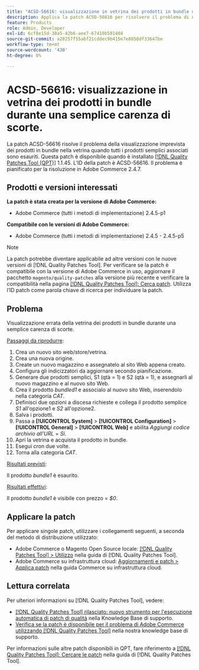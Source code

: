 ```yaml
---
title: "ACSD-56616: visualizzazione in vetrina dei prodotti in bundle durante una semplice carenza di scorte"
description: Applica la patch ACSD-56616 per risolvere il problema di Adobe Commerce, in cui i prodotti in bundle vengono visualizzati in modo imprevisto sulla vetrina quando tutti i prodotti semplici associati sono esauriti.
feature: Products
role: Admin, Developer
exl-id: 6cf8e15d-38a5-42b6-aee7-67410b501404
source-git-commit: a28257f55abf21cddec9b415e7e8858df33647be
workflow-type: tm+mt
source-wordcount: '430'
ht-degree: 0%

---
```


# ACSD-56616: visualizzazione in vetrina dei prodotti in bundle durante una semplice carenza di scorte.

La patch ACSD-56616 risolve il problema della visualizzazione imprevista dei prodotti in bundle nella vetrina quando tutti i prodotti semplici associati sono esauriti. Questa patch è disponibile quando è installato [[!DNL Quality Patches Tool (QPT)]](/help/announcements/adobe-commerce-announcements/magento-quality-patches-released-new-tool-to-self-serve-quality-patches.md) 1.1.45. L’ID della patch è ACSD-56616. Il problema è pianificato per la risoluzione in Adobe Commerce 2.4.7.

## Prodotti e versioni interessati

**La patch è stata creata per la versione di Adobe Commerce:**

* Adobe Commerce (tutti i metodi di implementazione) 2.4.5-p1

**Compatibile con le versioni di Adobe Commerce:**

* Adobe Commerce (tutti i metodi di implementazione) 2.4.5 - 2.4.5-p5

>[!NOTE]
>
>La patch potrebbe diventare applicabile ad altre versioni con le nuove versioni di [!DNL Quality Patches Tool]. Per verificare se la patch è compatibile con la versione di Adobe Commerce in uso, aggiornare il pacchetto `magento/quality-patches` alla versione più recente e verificare la compatibilità nella pagina [[!DNL Quality Patches Tool]: Cerca patch](https://experienceleague.adobe.com/tools/commerce-quality-patches/index.html). Utilizza l’ID patch come parola chiave di ricerca per individuare la patch.

## Problema

Visualizzazione errata della vetrina dei prodotti in bundle durante una semplice carenza di scorte.

<u>Passaggi da riprodurre</u>:

1. Crea un nuovo sito web/store/vetrina.
1. Crea una nuova origine.
1. Create un nuovo magazzino e assegnatelo al sito Web appena creato.
1. Configura gli indicizzatori da aggiornare secondo pianificazione.
1. Generare due prodotti semplici, S1 (qtà = 1) e S2 (qtà = 1), e assegnarli al nuovo magazzino e al nuovo sito Web.
1. Crea il prodotto *bundled1* e associalo al nuovo sito Web, inserendolo nella categoria *CAT*.
1. Definisci due opzioni a discesa richieste e collega il prodotto semplice *S1* all&#39;opzione1 e *S2* all&#39;opzione2.
1. Salva i prodotti.
1. Passa a **[!UICONTROL System]** > **[!UICONTROL Configuration]** > **[!UICONTROL General]** > **[!UICONTROL Web]** e abilita *Aggiungi codice archivio all&#39;URL* = *Sì*.
1. Apri la vetrina e acquista il prodotto in bundle.
1. Esegui cron due volte.
1. Torna alla categoria *CAT*.

<u>Risultati previsti</u>:

Il prodotto *bundle1* è esaurito.

<u>Risultati effettivi</u>:

Il prodotto *bundle1* è visibile con prezzo = *$0*.

## Applicare la patch

Per applicare singole patch, utilizzare i collegamenti seguenti, a seconda del metodo di distribuzione utilizzato:

* Adobe Commerce o Magento Open Source locale: [[!DNL Quality Patches Tool] > Utilizzo](https://experienceleague.adobe.com/docs/commerce-operations/tools/quality-patches-tool/usage.html) nella guida di [!DNL Quality Patches Tool].
* Adobe Commerce su infrastruttura cloud: [Aggiornamenti e patch > Applica patch](https://experienceleague.adobe.com/docs/commerce-cloud-service/user-guide/develop/upgrade/apply-patches.html) nella guida Commerce su infrastruttura cloud.

## Lettura correlata

Per ulteriori informazioni su [!DNL Quality Patches Tool], vedere:

* [[!DNL Quality Patches Tool] rilasciato: nuovo strumento per l&#39;esecuzione automatica di patch di qualità](/help/announcements/adobe-commerce-announcements/magento-quality-patches-released-new-tool-to-self-serve-quality-patches.md) nella Knowledge Base di supporto.
* [Verifica se la patch è disponibile per il problema di Adobe Commerce utilizzando  [!DNL Quality Patches Tool]](/help/support-tools/patches-available-in-qpt-tool/check-patch-for-magento-issue-with-magento-quality-patches.md) nella nostra knowledge base di supporto.

Per informazioni sulle altre patch disponibili in QPT, fare riferimento a [[!DNL Quality Patches Tool]: Cercare le patch](https://experienceleague.adobe.com/tools/commerce-quality-patches/index.html) nella guida di [!DNL Quality Patches Tool].
